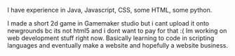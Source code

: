 I have experience in Java, Javascript, CSS, some HTML, some python.

I made a short 2d game in Gamemaker studio but i cant upload it onto newgrounds bc its not html5 and i dont want to pay for that :(
Im working on web development stuff right now. Basically learning to code in scripting languages and eventually make a website and hopefully a website business.
